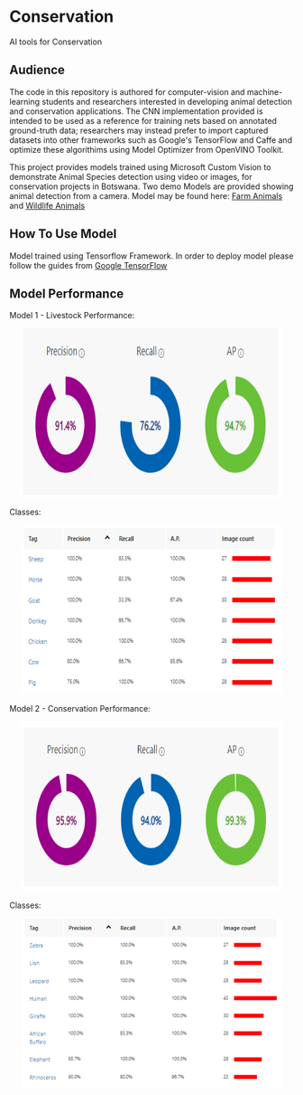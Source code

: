 # Conservation
AI tools for Conservation

## Audience

The code in this repository is authored for computer-vision and machine-learning students and researchers interested in developing animal detection and conservation applications. The CNN implementation provided is intended to be used as a reference for training nets based on annotated ground-truth data; researchers may instead prefer to import captured datasets into other frameworks such as Google's TensorFlow and Caffe and optimize these algorithims using Model Optimizer from OpenVINO Toolkit. 

This project provides models trained using Microsoft Custom Vision to demonstrate Animal Species detection using video or images, for conservation projects in Botswana. Two demo Models are provided showing animal detection from a camera. Model may be found here: [Farm Animals](https://github.com/boticsai/Conservation/blob/main/Livestock.TensorFlow.zip) and [Wildlife Animals](https://github.com/boticsai/Conservation/blob/main/Conservation.TensorFlow.zip)

## How To Use Model
Model trained using Tensorflow Framework.
In order to deploy model please follow the guides from [Google TensorFlow](https://www.tensorflow.org/)
## Model Performance

Model 1 - Livestock
Performance:
<p align="center">
  <img width="460" height="300" src="https://github.com/boticsai/Conservation/blob/main/Performance/livestock-perform.PNG">
</p>

Classes:
<p align="center">
  <img width="460" height="300" src="https://github.com/boticsai/Conservation/blob/main/Performance/Livestocks.PNG">
</p>


Model 2 - Conservation 
Performance:
<p align="center">
  <img width="460" height="300" src="https://github.com/boticsai/Conservation/blob/main/Performance/conservation-perfom.PNG">
</p>

Classes:
<p align="center">
  <img width="460" height="300" src="https://github.com/boticsai/Conservation/blob/main/Performance/conservation.PNG">
</p>
